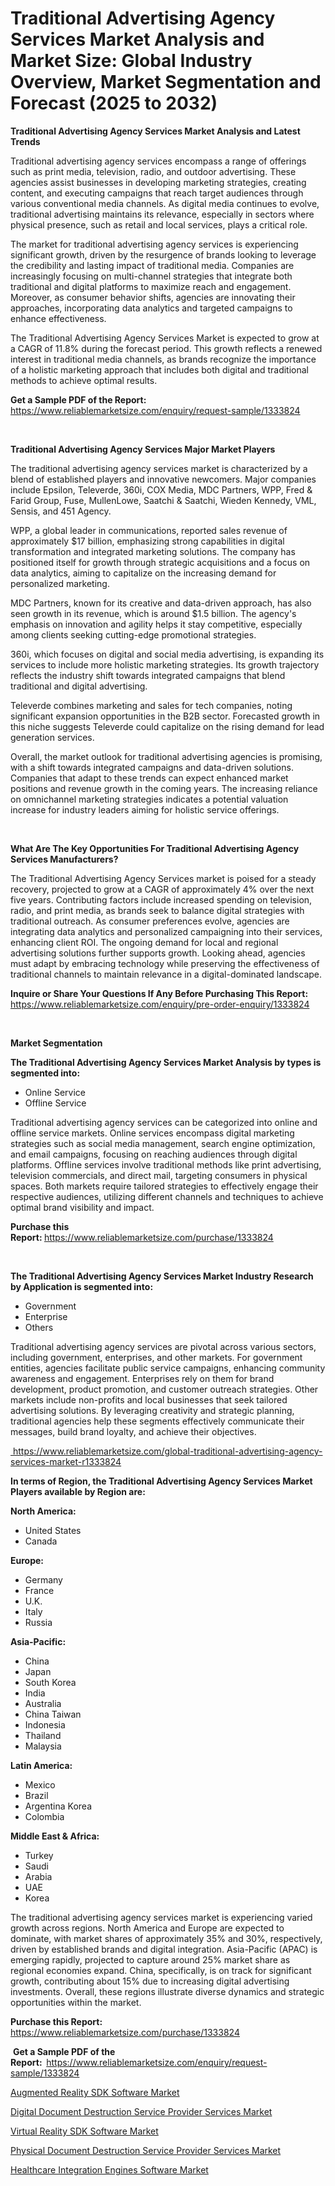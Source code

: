 <p><h1>Traditional Advertising Agency Services Market Analysis and Market Size: Global Industry Overview, Market Segmentation and Forecast (2025 to 2032)</h1></p><p><strong>Traditional Advertising Agency Services Market Analysis and Latest Trends</strong></p>
<p><p>Traditional advertising agency services encompass a range of offerings such as print media, television, radio, and outdoor advertising. These agencies assist businesses in developing marketing strategies, creating content, and executing campaigns that reach target audiences through various conventional media channels. As digital media continues to evolve, traditional advertising maintains its relevance, especially in sectors where physical presence, such as retail and local services, plays a critical role.</p><p>The market for traditional advertising agency services is experiencing significant growth, driven by the resurgence of brands looking to leverage the credibility and lasting impact of traditional media. Companies are increasingly focusing on multi-channel strategies that integrate both traditional and digital platforms to maximize reach and engagement. Moreover, as consumer behavior shifts, agencies are innovating their approaches, incorporating data analytics and targeted campaigns to enhance effectiveness.</p><p>The Traditional Advertising Agency Services Market is expected to grow at a CAGR of 11.8% during the forecast period. This growth reflects a renewed interest in traditional media channels, as brands recognize the importance of a holistic marketing approach that includes both digital and traditional methods to achieve optimal results.</p></p>
<p><strong>Get a Sample PDF of the Report:&nbsp;</strong> <a href="https://www.reliablemarketsize.com/enquiry/request-sample/1333824?utm_campaign=1898&utm_medium=2&utm_source=Github&utm_content=ia&utm_term=24032025&utm_id=traditional-advertising-agency-services">https://www.reliablemarketsize.com/enquiry/request-sample/1333824</a></p>
<p>&nbsp;</p>
<p><strong>Traditional Advertising Agency Services Major Market Players</strong></p>
<p><p>The traditional advertising agency services market is characterized by a blend of established players and innovative newcomers. Major companies include Epsilon, Televerde, 360i, COX Media, MDC Partners, WPP, Fred & Farid Group, Fuse, MullenLowe, Saatchi & Saatchi, Wieden Kennedy, VML, Sensis, and 451 Agency.</p><p>WPP, a global leader in communications, reported sales revenue of approximately $17 billion, emphasizing strong capabilities in digital transformation and integrated marketing solutions. The company has positioned itself for growth through strategic acquisitions and a focus on data analytics, aiming to capitalize on the increasing demand for personalized marketing.</p><p>MDC Partners, known for its creative and data-driven approach, has also seen growth in its revenue, which is around $1.5 billion. The agency's emphasis on innovation and agility helps it stay competitive, especially among clients seeking cutting-edge promotional strategies.</p><p>360i, which focuses on digital and social media advertising, is expanding its services to include more holistic marketing strategies. Its growth trajectory reflects the industry shift towards integrated campaigns that blend traditional and digital advertising.</p><p>Televerde combines marketing and sales for tech companies, noting significant expansion opportunities in the B2B sector. Forecasted growth in this niche suggests Televerde could capitalize on the rising demand for lead generation services.</p><p>Overall, the market outlook for traditional advertising agencies is promising, with a shift towards integrated campaigns and data-driven solutions. Companies that adapt to these trends can expect enhanced market positions and revenue growth in the coming years. The increasing reliance on omnichannel marketing strategies indicates a potential valuation increase for industry leaders aiming for holistic service offerings.</p></p>
<p>&nbsp;</p>
<p><strong>What Are The Key Opportunities For Traditional Advertising Agency Services Manufacturers?</strong></p>
<p><p>The Traditional Advertising Agency Services market is poised for a steady recovery, projected to grow at a CAGR of approximately 4% over the next five years. Contributing factors include increased spending on television, radio, and print media, as brands seek to balance digital strategies with traditional outreach. As consumer preferences evolve, agencies are integrating data analytics and personalized campaigning into their services, enhancing client ROI. The ongoing demand for local and regional advertising solutions further supports growth. Looking ahead, agencies must adapt by embracing technology while preserving the effectiveness of traditional channels to maintain relevance in a digital-dominated landscape.</p></p>
<p><strong>Inquire or Share Your Questions If Any Before Purchasing This Report:</strong> <a href="https://www.reliablemarketsize.com/enquiry/pre-order-enquiry/1333824?utm_campaign=1898&utm_medium=2&utm_source=Github&utm_content=ia&utm_term=24032025&utm_id=traditional-advertising-agency-services">https://www.reliablemarketsize.com/enquiry/pre-order-enquiry/1333824</a></p>
<p>&nbsp;</p>
<p><strong>Market Segmentation</strong></p>
<p><strong>The Traditional Advertising Agency Services Market Analysis by types is segmented into:</strong></p>
<p><ul><li>Online Service</li><li>Offline Service</li></ul></p>
<p><p>Traditional advertising agency services can be categorized into online and offline service markets. Online services encompass digital marketing strategies such as social media management, search engine optimization, and email campaigns, focusing on reaching audiences through digital platforms. Offline services involve traditional methods like print advertising, television commercials, and direct mail, targeting consumers in physical spaces. Both markets require tailored strategies to effectively engage their respective audiences, utilizing different channels and techniques to achieve optimal brand visibility and impact.</p></p>
<p><strong>Purchase this Report:&nbsp;</strong><a href="https://www.reliablemarketsize.com/purchase/1333824?utm_campaign=1898&utm_medium=2&utm_source=Github&utm_content=ia&utm_term=24032025&utm_id=traditional-advertising-agency-services">https://www.reliablemarketsize.com/purchase/1333824</a></p>
<p>&nbsp;</p>
<p><strong>The Traditional Advertising Agency Services Market Industry Research by Application is segmented into:</strong></p>
<p><ul><li>Government</li><li>Enterprise</li><li>Others</li></ul></p>
<p><p>Traditional advertising agency services are pivotal across various sectors, including government, enterprises, and other markets. For government entities, agencies facilitate public service campaigns, enhancing community awareness and engagement. Enterprises rely on them for brand development, product promotion, and customer outreach strategies. Other markets include non-profits and local businesses that seek tailored advertising solutions. By leveraging creativity and strategic planning, traditional agencies help these segments effectively communicate their messages, build brand loyalty, and achieve their objectives.</p></p>
<p><a href="https://www.reliablemarketsize.com/global-traditional-advertising-agency-services-market-r1333824?utm_campaign=1898&utm_medium=2&utm_source=Github&utm_content=ia&utm_term=24032025&utm_id=traditional-advertising-agency-services">&nbsp;https://www.reliablemarketsize.com/global-traditional-advertising-agency-services-market-r1333824</a></p>
<p><strong>In terms of Region, the Traditional Advertising Agency Services Market Players available by Region are:</strong></p>
<p>
    <p> <strong> North America: </strong>
        <ul>
            <li>United States</li>
            <li>Canada</li>
        </ul>
        </p> 
    <p> <strong> Europe: </strong>
        <ul>
            <li>Germany</li>
            <li>France</li>
            <li>U.K.</li>
            <li>Italy</li>
            <li>Russia</li>
        </ul>
        </p> 
    <p> <strong> Asia-Pacific: </strong>
        <ul>
            <li>China</li>
            <li>Japan</li>
            <li>South Korea</li>
            <li>India</li>
            <li>Australia</li>
            <li>China Taiwan</li>
            <li>Indonesia</li>
            <li>Thailand</li>
            <li>Malaysia</li>
        </ul>
        </p> 
    <p> <strong> Latin America: </strong>
        <ul>
            <li>Mexico</li>
            <li>Brazil</li>
            <li>Argentina Korea</li>
            <li>Colombia</li>
        </ul>
        </p> 
    <p> <strong> Middle East & Africa: </strong>
        <ul>
            <li>Turkey</li>
            <li>Saudi</li>
            <li>Arabia</li>
            <li>UAE</li>
            <li>Korea</li>
        </ul>
    </p>
    </p>
<p><p>The traditional advertising agency services market is experiencing varied growth across regions. North America and Europe are expected to dominate, with market shares of approximately 35% and 30%, respectively, driven by established brands and digital integration. Asia-Pacific (APAC) is emerging rapidly, projected to capture around 25% market share as regional economies expand. China, specifically, is on track for significant growth, contributing about 15% due to increasing digital advertising investments. Overall, these regions illustrate diverse dynamics and strategic opportunities within the market.</p></p>
<p><strong>Purchase this Report: </strong><a href="https://www.reliablemarketsize.com/purchase/1333824?utm_campaign=1898&utm_medium=2&utm_source=Github&utm_content=ia&utm_term=24032025&utm_id=traditional-advertising-agency-services">https://www.reliablemarketsize.com/purchase/1333824</a></p>
<p>&nbsp;<strong>Get a Sample PDF of the Report:&nbsp;&nbsp;</strong><a href="https://www.reliablemarketsize.com/enquiry/request-sample/1333824?utm_campaign=1898&utm_medium=2&utm_source=Github&utm_content=ia&utm_term=24032025&utm_id=traditional-advertising-agency-services">https://www.reliablemarketsize.com/enquiry/request-sample/1333824</a></p>
<p><strong></strong></p>
<p><p><a href="https://github.com/pelegeazlie5/Market-Research-Report-List-1/blob/main/augmented-reality-sdk-software-market.md?utm_campaign=1898&utm_medium=2&utm_source=Github&utm_content=ia&utm_term=24032025&utm_id=traditional-advertising-agency-services">Augmented Reality SDK Software Market</a></p><p><a href="https://github.com/poskaturovtl/Market-Research-Report-List-1/blob/main/digital-document-destruction-service-provider-services-market.md?utm_campaign=1898&utm_medium=2&utm_source=Github&utm_content=ia&utm_term=24032025&utm_id=traditional-advertising-agency-services">Digital Document Destruction Service Provider Services Market</a></p><p><a href="https://github.com/perbetpereir/Market-Research-Report-List-1/blob/main/virtual-reality-sdk-software-market.md?utm_campaign=1898&utm_medium=2&utm_source=Github&utm_content=ia&utm_term=24032025&utm_id=traditional-advertising-agency-services">Virtual Reality SDK Software Market</a></p><p><a href="https://github.com/rafiishibu00/Market-Research-Report-List-1/blob/main/physical-document-destruction-service-provider-services-market.md?utm_campaign=1898&utm_medium=2&utm_source=Github&utm_content=ia&utm_term=24032025&utm_id=traditional-advertising-agency-services">Physical Document Destruction Service Provider Services Market</a></p><p><a href="https://github.com/paulierasho/Market-Research-Report-List-1/blob/main/healthcare-integration-engines-software-market.md?utm_campaign=1898&utm_medium=2&utm_source=Github&utm_content=ia&utm_term=24032025&utm_id=traditional-advertising-agency-services">Healthcare Integration Engines Software Market</a></p></p>